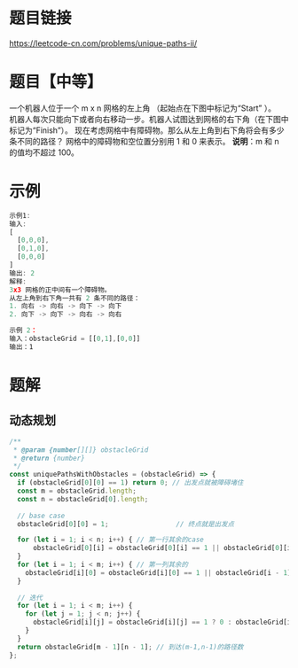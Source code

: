 # 题目链接

https://leetcode-cn.com/problems/unique-paths-ii/

# 题目【中等】

一个机器人位于一个 m x n 网格的左上角 （起始点在下图中标记为“Start” ）。  
机器人每次只能向下或者向右移动一步。机器人试图达到网格的右下角（在下图中标记为“Finish”）。
现在考虑网格中有障碍物。那么从左上角到右下角将会有多少条不同的路径？
网格中的障碍物和空位置分别用 1 和 0 来表示。
**说明**：m 和 n 的值均不超过 100。

# 示例

```js
示例1:
输入:
[
  [0,0,0],
  [0,1,0],
  [0,0,0]
]
输出: 2
解释:
3x3 网格的正中间有一个障碍物。
从左上角到右下角一共有 2 条不同的路径：
1. 向右 -> 向右 -> 向下 -> 向下
2. 向下 -> 向下 -> 向右 -> 向右

示例 2：
输入：obstacleGrid = [[0,1],[0,0]]
输出：1
```

# 题解

## 动态规划

```js
/**
 * @param {number[][]} obstacleGrid
 * @return {number}
 */
const uniquePathsWithObstacles = (obstacleGrid) => {
  if (obstacleGrid[0][0] == 1) return 0; // 出发点就被障碍堵住 
  const m = obstacleGrid.length;
  const n = obstacleGrid[0].length;
  
  // base case
  obstacleGrid[0][0] = 1;                 // 终点就是出发点

  for (let i = 1; i < n; i++) { // 第一行其余的case
      obstacleGrid[0][i] = obstacleGrid[0][i] == 1 || obstacleGrid[0][i - 1] == 0 ? 0 : 1;
  }
  for (let i = 1; i < m; i++) { // 第一列其余的
    obstacleGrid[i][0] = obstacleGrid[i][0] == 1 || obstacleGrid[i - 1][0] == 0 ? 0 : 1;
  }
  
  // 迭代
  for (let i = 1; i < m; i++) {
    for (let j = 1; j < n; j++) {
      obstacleGrid[i][j] = obstacleGrid[i][j] == 1 ? 0 : obstacleGrid[i - 1][j] + obstacleGrid[i][j - 1];
    }
  }
  return obstacleGrid[m - 1][n - 1]; // 到达(m-1,n-1)的路径数
};
```
